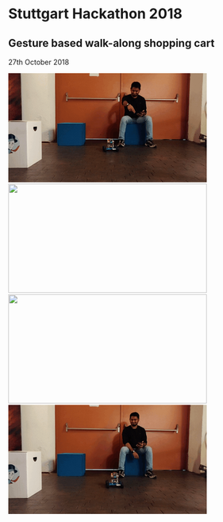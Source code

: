 # Stuttgart Hackathon 2018
## Gesture based walk-along shopping cart

27th October 2018

<img src="Fwd.gif" width="400" height="220" /> <img src="Right.gif" width="400" height="220" />
<img src="Back.gif" width="400" height="220" /> <img src="Stop.gif" width="400" height="220" />
